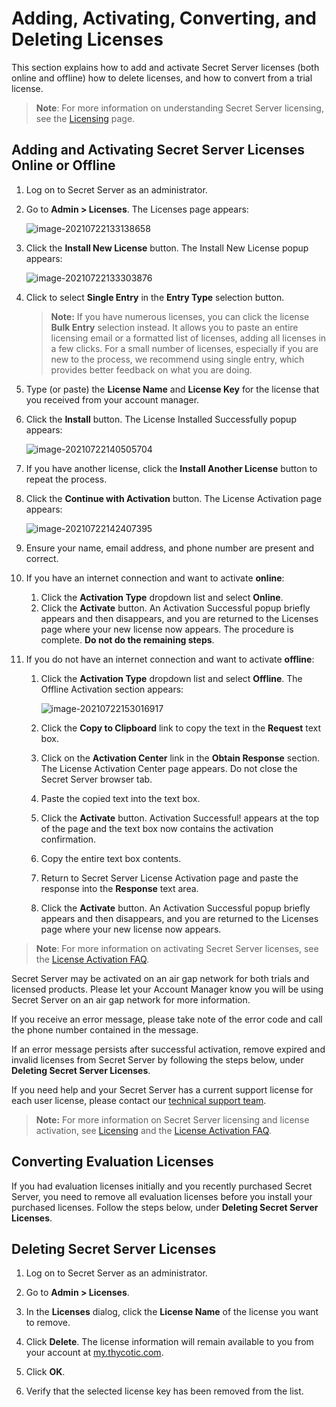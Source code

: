 [title]: # (Adding, Activating, Converting, and Deleting Licenses)
[tags]: # (license,add,delete,activate,convert,activation,bulk license)
[priority]: # (1000)

# Adding, Activating, Converting, and Deleting Licenses

This section explains how to add and activate Secret Server licenses (both online and offline) how to delete licenses, and how to convert from a trial license.

>**Note**: For more information on understanding Secret Server licensing, see the [Licensing](../../licensing/index.md) page.

## Adding and Activating Secret Server Licenses Online or Offline

1. Log on to Secret Server as an administrator.

1. Go to **Admin \> Licenses**. The Licenses page appears:

   ![image-20210722133138658](images/image-20210722133138658.png)

1. Click the **Install New License** button. The Install New License popup appears:

   ![image-20210722133303876](images/image-20210722133303876.png)

1. Click to select **Single Entry** in the **Entry Type** selection button.

   > **Note:** If you have numerous licenses, you can click the license **Bulk Entry** selection instead. It allows you to paste an entire licensing email or a formatted list of licenses, adding all licenses in a few clicks. For a small number of licenses, especially if you are new to the process, we recommend using single entry, which provides better feedback on what you are doing.

1. Type (or paste) the **License Name** and **License Key** for the license that you received from your account manager.

1. Click the **Install** button. The License Installed Successfully popup appears:

   ![image-20210722140505704](images/image-20210722140505704.png)

1. If you have another license, click the **Install Another License** button to repeat the process.

1. Click the **Continue with Activation** button. The License Activation page appears:

   ![image-20210722142407395](images/image-20210722142407395.png)

1. Ensure your name, email address, and phone number are present and correct.

1. If you have an internet connection and want to activate **online**:

   1. Click the **Activation Type** dropdown list and select **Online**.
   1. Click the **Activate** button. An Activation Successful popup briefly appears and then disappears, and you are returned to the Licenses page where your new license now appears. The procedure is complete. **Do not do the remaining steps**.

1. If you do not have an internet connection and want to activate **offline**:

   1. Click the **Activation Type** dropdown list and select **Offline**. The Offline Activation section appears:

      ![image-20210722153016917](images/image-20210722153016917.png)

   1. Click the **Copy to Clipboard** link to copy the text in the **Request** text box.
   1. Click on the **Activation Center** link in the **Obtain Response** section. The License Activation Center page appears. Do not close the Secret Server browser tab. 
   1. Paste the copied text into the text box.
   1. Click the **Activate** button. Activation Successful! appears at the top of the page and the text box now contains the activation confirmation.
   1. Copy the entire text box contents.
   1. Return to Secret Server License Activation page and paste the response into the **Response** text area.
   1. Click the **Activate** button. An Activation Successful popup briefly appears and then disappears, and you are returned to the Licenses page where your new license now appears.


>**Note**: For more information on activating Secret Server licenses, see the [License Activation FAQ](../licensing-faq/index.md).

Secret Server may be activated on an air gap network for both trials and licensed products. Please let your Account Manager know you will be using Secret Server on an air gap network for more information.

If you receive an error message, please take note of the error code and call the phone number contained in the message.

If an error message persists after successful activation, remove expired and invalid licenses from Secret Server by following the steps below, under **Deleting Secret Server Licenses**.

If you need help and your Secret Server has a current support license for each user license, please contact our [technical support team](http://thycotic.com/products/secret-server/support-2/).

> **Note:**  For more information on Secret Server licensing and license activation, see [Licensing](../../licensing/index.md) and the [License Activation FAQ](../licensing-faq/index.md).

## Converting Evaluation Licenses

If you had evaluation licenses initially and you recently purchased Secret Server, you need to remove all evaluation licenses before you install your purchased licenses. Follow the steps below, under **Deleting Secret Server Licenses**.

## Deleting Secret Server Licenses

1. Log on to Secret Server as an administrator.

1. Go to **Admin \> Licenses**.

1. In the **Licenses** dialog, click the **License Name** of the license you want to remove.

1. Click **Delete**. The license information will remain available to you from your account at [my.thycotic.com](http://my.thycotic.com).

1. Click **OK**.

1. Verify that the selected license key has been removed from the list.
